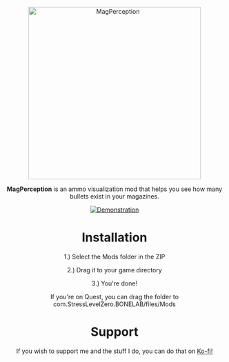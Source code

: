 <p align="center">
<img src="https://github.com/Not-Enough-Photons/MagPerception/blob/master/img/logo.png?raw=true" alt="MagPerception" width = 400px height = 400xp>
</img>
</p>
<p align="center">
<b>MagPerception</b> is an ammo visualization mod that helps you see how many bullets exist in your magazines.
</p>
<p align="center">
<a href="https://github.com/Not-Enough-Photons/MagPerception/releases/latest"><img src="https://github.com/Not-Enough-Photons/MagPerception/blob/master/img/output.gif?raw=true" alt="Demonstration"></a>
</p>

<h1 align="center">Installation</h1>
<p align="center">
1.) Select the Mods folder in the ZIP
</p>

<p align="center">
2.) Drag it to your game directory
</p>

<p align="center">
3.) You're done!
</p>

<p align="center">
If you're on Quest, you can drag the folder to com.StressLevelZero.BONELAB/files/Mods
</p>

<h1 align="center">Support</h1>
<p align="center">
If you wish to support me and the stuff I do, you can do that on <a href="https://ko-fi.com/adamdev">Ko-fi!</a>
</p>
